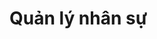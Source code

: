 # Quản lý nhân sự

<!-- ## 一.Quản lý nhân viên

### 1.Quản lý nhân viên

### 2.Quản lý hợp đồng

### 3.Khen thưởng kỹ luật

## 二.Quản lý chấm công

## 三.Quản lý báo cáo

### 1.Dữ liệu nhân sự

## 五.Văn bản

### 1.Tài liệu/Quy trình 

### 2.Biên bản cuộc họp

## 六.Đăng ký

### 1.Đăng ký đi công tác

### 2.Đăng ký nghỉ phép

### 3.Đăng ký mua vé máy bay

### 4.Đăng ký thị thực

### 5.Đăng ký tạm ứng lương

### 6.Đăng ký hoàn trả phí 

### 8.Chuyển đổi chức vụ(Thăng cấp/Giáng chức)

### 9.Đơn xin thôi việc

### 10.Đơn xin bù chấm công

### 11.Đơn xin trợ cấp tai nạn lao động

### 12.Đăng ký tuyển người

### 13.Đăng ký chuyển ca 

### 14.Đăng ký đem hàng ra khỏi xưởng

### 15.Đăng ký sử dụng xe -->